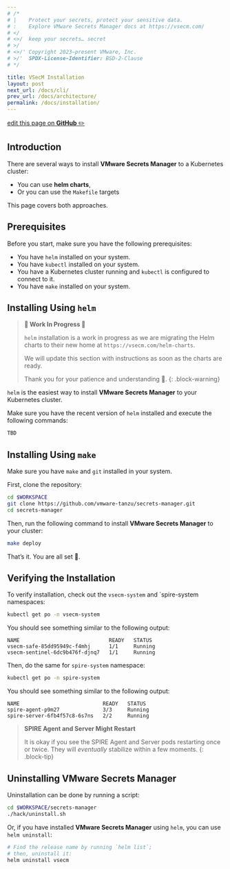 ```yaml
---
# /*
# |    Protect your secrets, protect your sensitive data.
# :    Explore VMware Secrets Manager docs at https://vsecm.com/
# </
# <>/  keep your secrets… secret
# >/
# <>/' Copyright 2023–present VMware, Inc.
# >/'  SPDX-License-Identifier: BSD-2-Clause
# */

title: VSecM Installation
layout: post
next_url: /docs/cli/
prev_url: /docs/architecture/
permalink: /docs/installation/
---
```


<p class="github-button"
><a href="https://github.com/vmware-tanzu/secrets-manager/blob/main/docs/_pages/0080-installation.md"
>edit this page on <strong>GitHub</strong> ✏️</a></p>

## Introduction

There are several ways to install **VMware Secrets Manager** to a Kubernetes cluster:

* You can use **helm charts**,
* Or you can use the `Makefile` targets

This page covers both approaches.

## Prerequisites

Before you start, make sure you have the following prerequisites:

* You have `helm` installed on your system.
* You have `kubectl` installed on your system.
* You have a Kubernetes cluster running and `kubectl` is configured to
  connect to it.
* You have `make` installed on your system.

## Installing Using `helm`

> **🚧 Work In Progress 🚧️**
>
> `helm` installation is a work in progress as we are migrating the
> Helm charts to their new home at `https://vsecm.com/helm-charts`.
> 
> We will update this section with instructions as soon as the charts
> are ready.
>
> Thank you for your patience and understanding 🙏.
{: .block-warning}

`helm` is the easiest way to install **VMware Secrets Manager** to 
your Kubernetes cluster.

Make sure you have the recent version of `helm` installed and
execute the following commands:

```bash 
TBD
```

## Installing Using `make`

Make sure you have `make` and `git` installed in your system.

First, clone the repository:

```bash
cd $WORKSPACE
git clone https://github.com/vmware-tanzu/secrets-manager.git
cd secrets-manager
```

Then, run the following command to install **VMware Secrets Manager** to your 
cluster:

```bash
make deploy
```

That’s it. You are all set 🤘.

## Verifying the Installation

To verify installation, check out the `vsecm-system` and `spire-system namespaces:

```bash
kubectl get po -n vsecm-system
```

You should see something similar to the following output:

```text
NAME                             READY   STATUS
vsecm-safe-85dd95949c-f4mhj      1/1     Running
vsecm-sentinel-6dc9b476f-djnq7   1/1     Running
```

Then, do the same for `spire-system` namespace:

```bash
kubectl get po -n spire-system
```

You should see something similar to the following output:

```text
NAME                           READY   STATUS
spire-agent-p9m27              3/3     Running
spire-server-6fb4f57c8-6s7ns   2/2     Running
```

> **SPIRE Agent and Server Might Restart**
> 
> It is okay if you see the SPIRE Agent and Server pods restarting once or twice.
> They will *eventually* stabilize within a few moments.
{: .block-tip}

## Uninstalling VMware Secrets Manager

Uninstallation can be done by running a script:

```bash 
cd $WORKSPACE/secrets-manager
./hack/uninstall.sh
```

Or, if you have installed **VMware Secrets Manager** using `helm`, you can 
use `helm uninstall`:

```bash
# Find the release name by running `helm list`; 
# then, uninstall it:
helm uninstall vsecm
```
